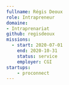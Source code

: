 ```yaml
---
fullname: Régis Deoux
role: Intrapreneur
domaine: 
- Intraprenariat
github: regisdeoux
missions:
  - start: 2020-07-01
    end: 2020-10-31
    status: service
    employer: CGI
startups:
    - proconnect
---
```

